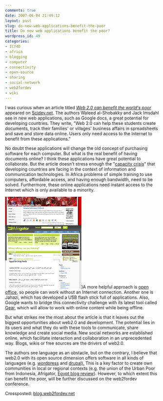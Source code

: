 ```yaml
---
comments: true
date: 2007-06-04 21:49:12
layout: post
slug: do-new-web-applications-benefit-the-poor
title: Do new web applications benefit the poor?
wordpress_id: 49
categories:
- ICT4D
- africa
- blogging
- computer
- connectivity
- open-source
- sharing
- social-network
- web2fordev
- wiki
---
```


I was curious when an article titled [_Web 2.0 can benefit the world's poor_](http://www.scidev.net/content/opinions/eng/web-20-can-benefit-the-worlds-poor.cfm) appeared on [Scidev.net](http://www.scidev.net/). The authors Waleed al-Shobakky and Jack Imsdahl see in new web applications, such as Google docs, a great potential for developing countries. They write, "Web 2.0 can help these students create documents, track their families' or villages' business affairs in spreadsheets and save and store data online. Users only need access to the Internet to benefit from these applications."

No doubt these applications will change the old concept of purchasing software for each computer. But what is the real benefit of having documents online? I think these applications have great potential to collaborate. But the article doesn't stress enough the "[capacity crisis](http://www.ungana-afrika.org/)" that developing countries are facing in the context of information and communication technologies. In Africa problems of simple training to use computers, affordable access, and having enough bandwidth, need to be solved. Furthermore, these online applications need instant access to the Internet which is only available to a minority.

[![Collage](/images/collage.gif)]())A more helpful approach is [open office](http://www.openoffice.org/), so people can work without an Internet connection. Another one is Jahazi, which has developed a USB flash stick full of applications. Also, Google wants to bridge this connectivity challenge with its latest tool called [Gear](http://code.google.com/apis/gears/), which will allow to work with online content while being offline.

But what strikes me the most about the article is that it leaves out the biggest opportunities about web2.0 and development. The potential lies in its users and what they do with these tools to communicate, share knowledge and create social media. New social networks are established online, which facilitate interaction and collaboration in an unprecedented way. Blogs, wikis or free sources are the drivers of web2.0.

The authors see language as an obstacle, but on the contrary, I believe that web2.0 with its open source dimension offers software in all kinds of languages (e.g. [wordpress](http://codex.wordpress.org/WordPress_in_Your_Language) and [drupal).](http://drupal.org/project/Translations) This is a key factor to create own communities in local or regional contexts (e.g. the union of the Urban Poor from Indonesia, Afrigator, [Egypt blog review](http://egyptblogreview.com)). However, to which extent this can benefit the poor, will be further discussed on the web2fordev conference.

Crossposted: [blog.web2fordev.net](http://blog.web2fordev.net/)
